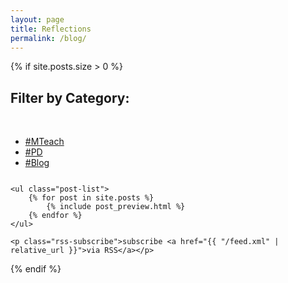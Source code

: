 ```yaml
---
layout: page
title: Reflections
permalink: /blog/
---
```

{% if site.posts.size > 0 %}
	<h2>Filter by Category:</h2> 	  
	<ul style="margin-bottom:0.7cm;">
		<li><a href="{{ site.baseurl }}/category/BTeach">#MTeach</a></li>
		<li><a href="{{ site.baseurl }}/category/PD">#PD</a></li>
		<li><a href="{{ site.baseurl }}/category/Blog">#Blog</a></li>
	</ul>
	
	<ul class="post-list">
		{% for post in site.posts %}
			{% include post_preview.html %}
		{% endfor %}
	</ul>
	
	<p class="rss-subscribe">subscribe <a href="{{ "/feed.xml" | relative_url }}">via RSS</a></p>	
{% endif %}